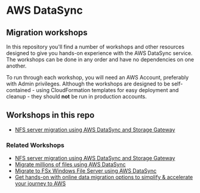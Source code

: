 # **AWS DataSync**

## Migration workshops

In this repository you'll find a number of workshops and other resources designed to give you hands-on experience with the AWS DataSync service.  The workshops can be done in any order and have no dependencies on one another.

To run through each workshop, you will need an AWS Account, preferably with Admin privileges.  Although the workshops are designed to be self-contained - using CloudFormation templates for easy deployment and cleanup - they should __not__ be run in production accounts.

## Workshops in this repo

- [NFS server migration using AWS DataSync and Storage Gateway](/datasync-nfs-to-s3-workshop/)

### Related Workshops

- [NFS server migration using AWS DataSync and Storage Gateway](https://catalog.us-east-1.prod.workshops.aws/datasync-nfs-server-migration-with-storage-gateway/en-US)
- [Migrate millions of files using AWS DataSync](https://catalog.us-east-1.prod.workshops.aws/datasync-migrate-millions-of-files/en-US)
- [Migrate to FSx Windows File Server using AWS DataSync](https://catalog.us-east-1.prod.workshops.aws/datasync-fsx-windows-migration/en-US)
- [Get hands-on with online data migration options to simplify & accelerate your journey to AWS](https://github.com/aws-samples/aws-online-data-migration-workshop)
